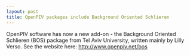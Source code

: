 ```yaml
---
layout: post
title: OpenPIV packages include Background Oriented Schlieren
---
```


OpenPIV software has now a new add-on - the Background Oriented Schlieren (BOS) package from Tel Aviv University, written mainly by Lilly Verso. See the website here: <http://www.openpiv.net/bos> 
